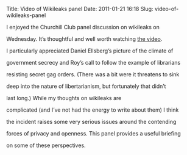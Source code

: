 Title: Video of Wikileaks panel
Date: 2011-01-21 16:18
Slug: video-of-wikileaks-panel

I enjoyed the Churchill Club panel discussion on wikileaks on

Wednesday. It’s thoughtful and well worth watching [the
video](http://fora.tv/2011/01/19/WikiLeaks_Why_It_Matters_Why_It_Doesnt).

</p>

I particularly appreciated Daniel Ellsberg’s picture of the climate of

government secrecy and Roy’s call to follow the example of librarians

resisting secret gag orders. (There was a bit were it threatens to sink

deep into the nature of libertarianism, but fortunately that didn’t

last long.) While my thoughts on wikileaks are

complicated (and I’ve not had the energy to write about them) I think

the incident raises some very serious issues around the contending

forces of privacy and openness. This panel provides a useful briefing

on some of these perspectives.

</p>


